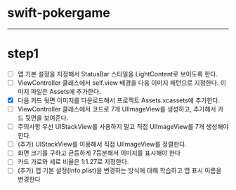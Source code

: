 # swift-pokergame

---

# step1

- [ ] 앱 기본 설정을 지정해서 StatusBar 스타일을 LightContent로 보이도록 한다.
- [ ] ViewController 클래스에서 self.view 배경을 다음 이미지 패턴으로 지정한다. 이미지 파일은 Assets에 추가한다.
- [x] 다음 카드 뒷면 이미지를 다운로드해서 프로젝트 Assets.xcassets에 추가한다.
- [ ] ViewController 클래스에서 코드로 7개 UIImageView를 생성하고, 추가해서 카드 뒷면을 보여준다.
- [ ] 주의사항 우선 UIStackView를 사용하지 말고 직접 UIImageView를 7개 생성해야 한다.
- [ ] (추가) UIStackView를 이용해서 직접 UIImageView를 정렬한다.
- [ ] 화면 크기를 구하고 균등하게 7등분해서 이미지를 표시해야 한다
- [ ] 카드 가로와 세로 비율은 1:1.27로 지정한다.
- [ ] (추가) 앱 기본 설정(Info.plist)을 변경하는 방식에 대해 학습하고 앱 표시 이름을 변경한다
